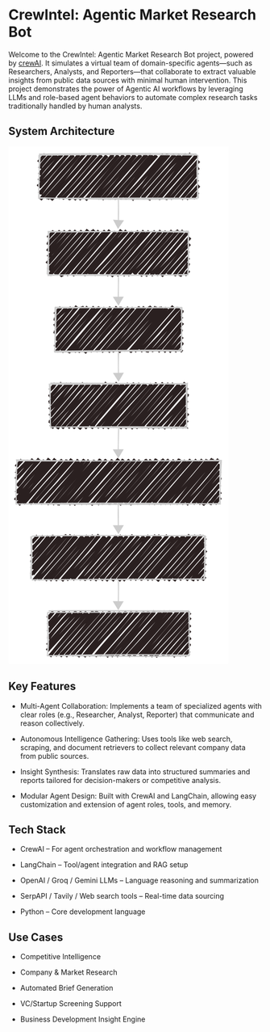 #  CrewIntel: Agentic Market Research Bot

Welcome to the CrewIntel: Agentic Market Research Bot project, powered by [crewAI](https://crewai.com). It simulates a virtual team of domain-specific agents—such as Researchers, Analysts, and Reporters—that collaborate to extract valuable insights from public data sources with minimal human intervention.
This project demonstrates the power of Agentic AI workflows by leveraging LLMs and role-based agent behaviors to automate complex research tasks traditionally handled by human analysts.

## System Architecture

![Flow Diagram](flow_diagram.svg)

## Key Features
- Multi-Agent Collaboration: Implements a team of specialized agents with clear roles (e.g., Researcher, Analyst, Reporter) that communicate and reason collectively.

- Autonomous Intelligence Gathering: Uses tools like web search, scraping, and document retrievers to collect relevant company data from public sources.

- Insight Synthesis: Translates raw data into structured summaries and reports tailored for decision-makers or competitive analysis.

- Modular Agent Design: Built with CrewAI and LangChain, allowing easy customization and extension of agent roles, tools, and memory.

## Tech Stack
- CrewAI – For agent orchestration and workflow management

- LangChain – Tool/agent integration and RAG setup

- OpenAI / Groq / Gemini LLMs – Language reasoning and summarization

- SerpAPI / Tavily / Web search tools – Real-time data sourcing

- Python – Core development language

## Use Cases
- Competitive Intelligence

- Company & Market Research

- Automated Brief Generation

- VC/Startup Screening Support

- Business Development Insight Engine